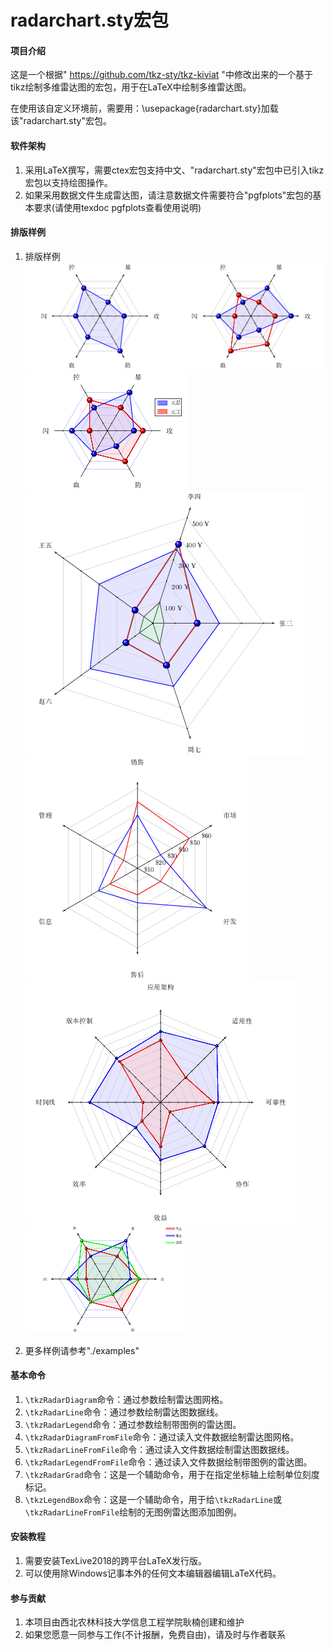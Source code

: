# radarchart.sty宏包

#### 项目介绍
这是一个根据" https://github.com/tkz-sty/tkz-kiviat "中修改出来的一个基于tikz绘制多维雷达图的宏包，用于在LaTeX中绘制多维雷达图。

在使用该自定义环境前，需要用：\usepackage{radarchart.sty}加载该"radarchart.sty"宏包。

#### 软件架构
1. 采用LaTeX撰写，需要ctex宏包支持中文、"radarchart.sty"宏包中已引入tikz宏包以支持绘图操作。
2. 如果采用数据文件生成雷达图，请注意数据文件需要符合"pgfplots"宏包的基本要求(请使用texdoc pgfplots查看使用说明)

#### 排版样例
1. 排版样例
![](./screenshot/radar1.png)
![](./screenshot/radar2.png)
![](./screenshot/radar3.png)
![](./screenshot/radar4.png)
![](./screenshot/radar5.png)
![](./screenshot/radar6.png)


2. 更多样例请参考"./examples"

#### 基本命令
1. `\tkzRadarDiagram`命令：通过参数绘制雷达图网格。
2. `\tkzRadarLine`命令：通过参数绘制雷达图数据线。
3. `\tkzRadarLegend`命令：通过参数绘制带图例的雷达图。
4. `\tkzRadarDiagramFromFile`命令：通过读入文件数据绘制雷达图网格。
5. `\tkzRadarLineFromFile`命令：通过读入文件数据绘制雷达图数据线。
6. `\tkzRadarLegendFromFile`命令：通过读入文件数据绘制带图例的雷达图。
7. `\tkzRadarGrad`命令：这是一个辅助命令，用于在指定坐标轴上绘制单位刻度标记。
8. `\tkzLegendBox`命令：这是一个辅助命令，用于给`\tkzRadarLine`或`\tkzRadarLineFromFile`绘制的无图例雷达图添加图例。

#### 安装教程

1. 需要安装TexLive2018的跨平台LaTeX发行版。
2. 可以使用除Windows记事本外的任何文本编辑器编辑LaTeX代码。

#### 参与贡献

1. 本项目由西北农林科技大学信息工程学院耿楠创建和维护
2. 如果您愿意一同参与工作(不计报酬，免费自由)，请及时与作者联系
